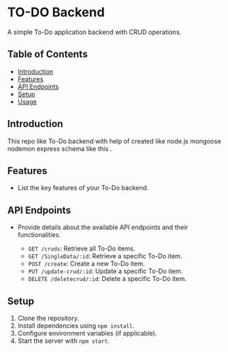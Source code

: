 # TO-DO Backend

A simple To-Do application backend with CRUD operations.

## Table of Contents

- [Introduction](#introduction)
- [Features](#features)
- [API Endpoints](#api-endpoints)
- [Setup](#setup)
- [Usage](#usage)

## Introduction

This repo like To-Do backend with help of created like node.js mongoose nodemon express schema like this .

## Features

- List the key features of your To-Do backend.

## API Endpoints

- Provide details about the available API endpoints and their functionalities.

  - `GET /cruds`: Retrieve all To-Do items.
  - `GET /SingleData/:id`: Retrieve a specific To-Do item.
  - `POST /create`: Create a new To-Do item.
  - `PUT /update-crud/:id`: Update a specific To-Do item.
  - `DELETE /deletecrud/:id`: Delete a specific To-Do item.

## Setup

1. Clone the repository.
2. Install dependencies using `npm install`.
3. Configure environment variables (if applicable).
4. Start the server with `npm start`.



